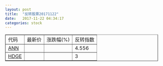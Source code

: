 ```yaml
---
layout: post
title:  "反转股票20171122"
date:   2017-11-22 04:34:17
categories: stock
---
```


<script type="text/javascript">
var stockList = []
stockList.push('gb_ann');
stockList.push('gb_hdge');
</script>

<table border="1">
 <tr>
 <td>代码</td>
  <td>最新价</td>
  <td>涨跌幅(%)</td>
 <td>反转指数</td>
</tr>
  <tr id="ann"><td><a href="http://stock.finance.sina.com.cn/usstock/quotes/ANN.html" target="_blank">ANN</a></td><td></td><td></td><td>4.556</td></tr>
  <tr id="hdge"><td><a href="http://stock.finance.sina.com.cn/usstock/quotes/HDGE.html" target="_blank">HDGE</a></td><td></td><td></td><td>3</td></tr>
</table>

